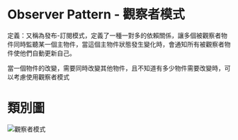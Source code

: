 # Observer Pattern - 觀察者模式

定義：又稱為發布-訂閱模式，定義了一種一對多的依賴關係，讓多個被觀察者物件同時監聽某一個主物件，當這個主物件狀態發生變化時，會通知所有被觀察者物件使他們自動更新自己。

當一個物件的改變，需要同時改變其他物件，且不知道有多少物件需要改變時，可以考慮使用觀察者模式

# 類別圖
![觀察者模式](https://github.com/BryanYu/DesignPatternPractice/blob/master/Observer/ClassDiagram.png)




